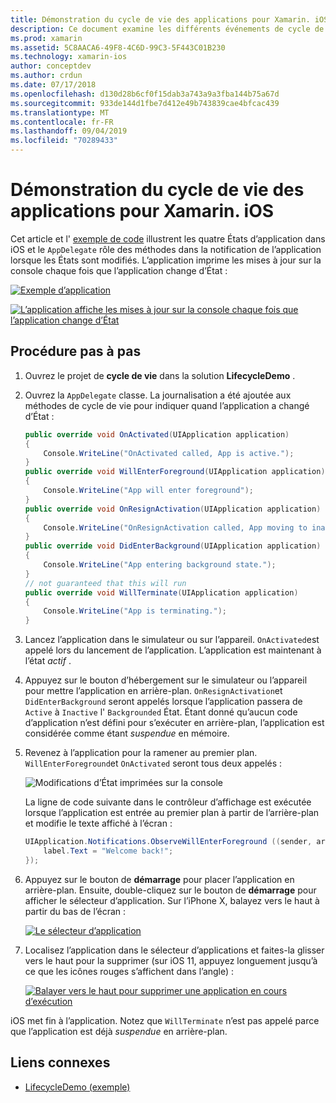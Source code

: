 ```yaml
---
title: Démonstration du cycle de vie des applications pour Xamarin. iOS
description: Ce document examine les différents événements de cycle de vie gérés par le délégué d’application dans une application iOS, en expliquant quand et comment ces événements sont gérés.
ms.prod: xamarin
ms.assetid: 5C8AACA6-49F8-4C6D-99C3-5F443C01B230
ms.technology: xamarin-ios
author: conceptdev
ms.author: crdun
ms.date: 07/17/2018
ms.openlocfilehash: d130d28b6cf0f15dab3a743a9a3fba144b75a67d
ms.sourcegitcommit: 933de144d1fbe7d412e49b743839cae4bfcac439
ms.translationtype: MT
ms.contentlocale: fr-FR
ms.lasthandoff: 09/04/2019
ms.locfileid: "70289433"
---
```

# <a name="application-lifecycle-demo-for-xamarinios"></a>Démonstration du cycle de vie des applications pour Xamarin. iOS

Cet article et l' [exemple de code](https://docs.microsoft.com/samples/xamarin/ios-samples/lifecycledemo) illustrent les quatre États d’application dans iOS et le `AppDelegate` rôle des méthodes dans la notification de l’application lorsque les États sont modifiés. L’application imprime les mises à jour sur la console chaque fois que l’application change d’État :

[![](application-lifecycle-demo-images/image3-sml.png "Exemple d’application")](application-lifecycle-demo-images/image3.png#lightbox)

[![](application-lifecycle-demo-images/image4.png "L’application affiche les mises à jour sur la console chaque fois que l’application change d’État")](application-lifecycle-demo-images/image4.png#lightbox)

## <a name="walkthrough"></a>Procédure pas à pas

1. Ouvrez le projet de **cycle de vie** dans la solution **LifecycleDemo** .
1. Ouvrez la `AppDelegate` classe. La journalisation a été ajoutée aux méthodes de cycle de vie pour indiquer quand l’application a changé d’État :

    ```csharp
    public override void OnActivated(UIApplication application)
    {
        Console.WriteLine("OnActivated called, App is active.");
    }
    public override void WillEnterForeground(UIApplication application)
    {
        Console.WriteLine("App will enter foreground");
    }
    public override void OnResignActivation(UIApplication application)
    {
        Console.WriteLine("OnResignActivation called, App moving to inactive state.");
    }
    public override void DidEnterBackground(UIApplication application)
    {
        Console.WriteLine("App entering background state.");
    }
    // not guaranteed that this will run
    public override void WillTerminate(UIApplication application)
    {
        Console.WriteLine("App is terminating.");
    }
    ```

1. Lancez l’application dans le simulateur ou sur l’appareil. `OnActivated`est appelé lors du lancement de l’application. L’application est maintenant à l’état _actif_ .
1. Appuyez sur le bouton d’hébergement sur le simulateur ou l’appareil pour mettre l’application en arrière-plan. `OnResignActivation`et `DidEnterBackground` seront appelés lorsque l’application passera de `Active` à `Inactive` l' `Backgrounded` État. Étant donné qu’aucun code d’application n’est défini pour s’exécuter en arrière-plan, l’application est considérée comme étant _suspendue_ en mémoire.
1. Revenez à l’application pour la ramener au premier plan. `WillEnterForeground`et `OnActivated` seront tous deux appelés :

    ![](application-lifecycle-demo-images/image4.png "Modifications d’État imprimées sur la console")

    La ligne de code suivante dans le contrôleur d’affichage est exécutée lorsque l’application est entrée au premier plan à partir de l’arrière-plan et modifie le texte affiché à l’écran :

    ```csharp
    UIApplication.Notifications.ObserveWillEnterForeground ((sender, args) => {
        label.Text = "Welcome back!";
    });
    ```

1. Appuyez sur le bouton de **démarrage** pour placer l’application en arrière-plan. Ensuite, double-cliquez sur le bouton de **démarrage** pour afficher le sélecteur d’application. Sur l’iPhone X, balayez vers le haut à partir du bas de l’écran :

    [![Le sélecteur d’application](application-lifecycle-demo-images/app-switcher-sml.png "Le sélecteur d’application")](application-lifecycle-demo-images/app-switcher.png#lightbox)
  
1. Localisez l’application dans le sélecteur d’applications et faites-la glisser vers le haut pour la supprimer (sur iOS 11, appuyez longuement jusqu’à ce que les icônes rouges s’affichent dans l’angle) :

    [![Balayer vers le haut pour supprimer une application en cours d’exécution](application-lifecycle-demo-images/app-switcher-swipe-sml.png "Balayer vers le haut pour supprimer une application en cours d’exécution")](application-lifecycle-demo-images/app-switcher-swipe.png#lightbox)

iOS met fin à l’application. Notez que `WillTerminate` n’est pas appelé parce que l’application est déjà _suspendue_ en arrière-plan.

## <a name="related-links"></a>Liens connexes

- [LifecycleDemo (exemple)](https://docs.microsoft.com/samples/xamarin/ios-samples/lifecycledemo)
